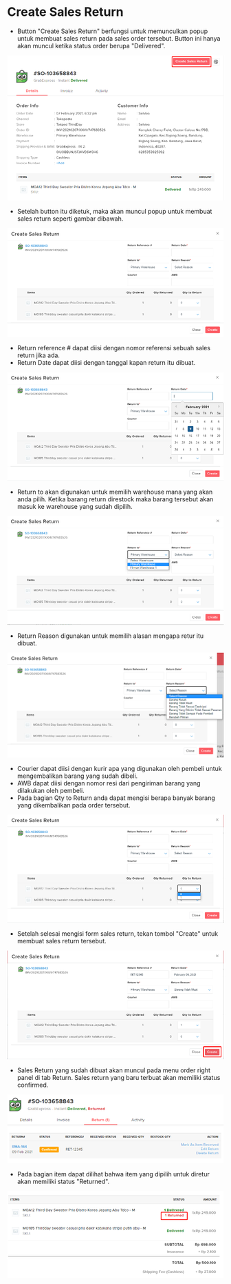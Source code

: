 # Create Sales Return

* Button "Create Sales Return" berfungsi untuk memunculkan popup untuk membuat sales return pada sales order tersebut. Button ini hanya akan muncul ketika status order berupa "Delivered".

![](../../.gitbook/assets/image%20%28110%29.png)

* Setelah button itu diketuk, maka akan muncul popup untuk membuat sales return seperti gambar dibawah. 

![](../../.gitbook/assets/image%20%28291%29.png)

* Return reference \# dapat diisi dengan nomor referensi sebuah sales return jika ada.
* Return Date dapat diisi dengan tanggal kapan return itu dibuat.

![](../../.gitbook/assets/image%20%28285%29.png)

* Return to akan digunakan untuk memilih warehouse mana yang akan anda pilih. Ketika barang return direstock maka barang tersebut akan masuk ke warehouse yang sudah dipilih.

![](../../.gitbook/assets/image%20%28160%29.png)

* Return Reason digunakan untuk memilih alasan mengapa retur itu dibuat.

![](../../.gitbook/assets/image%20%28161%29.png)

* Courier dapat diisi dengan kurir apa yang digunakan oleh pembeli untuk mengembalikan barang yang sudah dibeli.
* AWB dapat diisi dengan nomor resi dari pengiriman barang yang dilakukan oleh pembeli.
* Pada bagian Qty to Return anda dapat mengisi berapa banyak barang yang dikembalikan pada order tersebut.

![](../../.gitbook/assets/image%20%28240%29.png)

* Setelah selesai mengisi form sales return, tekan tombol "Create" untuk membuat sales return tersebut.

![](../../.gitbook/assets/image%20%2821%29.png)

* Sales Return yang sudah dibuat akan muncul pada menu order right panel di tab Return. Sales return yang baru terbuat akan memiliki status confirmed.

![](../../.gitbook/assets/image%20%2816%29.png)

* Pada bagian item dapat dilihat bahwa item yang dipilih untuk diretur akan memiliki status "Returned".

![](../../.gitbook/assets/image%20%2872%29.png)



